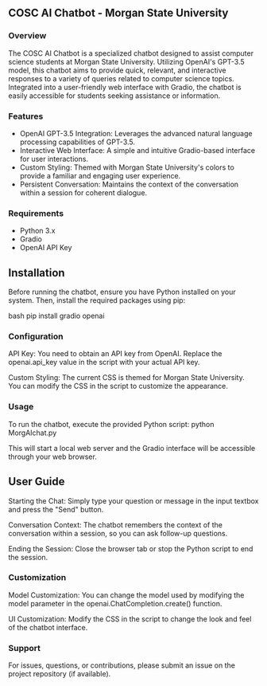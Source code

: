 ## COSC AI Chatbot - Morgan State University
### Overview
The COSC AI Chatbot is a specialized chatbot designed to assist computer science students at Morgan State University. Utilizing OpenAI's GPT-3.5 model, this chatbot aims to provide quick, relevant, and interactive responses to a variety of queries related to computer science topics. Integrated into a user-friendly web interface with Gradio, the chatbot is easily accessible for students seeking assistance or information.

### Features
- OpenAI GPT-3.5 Integration: Leverages the advanced natural language processing capabilities of GPT-3.5.
- Interactive Web Interface: A simple and intuitive Gradio-based interface for user interactions.
- Custom Styling: Themed with Morgan State University's colors to provide a familiar and engaging user experience.
- Persistent Conversation: Maintains the context of the conversation within a session for coherent dialogue.

### Requirements
- Python 3.x
- Gradio
- OpenAI API Key

## Installation
Before running the chatbot, ensure you have Python installed on your system. Then, install the required packages using pip:

bash
pip install gradio openai

### Configuration
API Key: You need to obtain an API key from OpenAI. Replace the openai.api_key value in the script with your actual API key.

Custom Styling: The current CSS is themed for Morgan State University. You can modify the CSS in the script to customize the appearance.

### Usage
To run the chatbot, execute the provided Python script:
python MorgAIchat.py

This will start a local web server and the Gradio interface will be accessible through your web browser.

## User Guide
Starting the Chat: Simply type your question or message in the input textbox and press the "Send" button.

Conversation Context: The chatbot remembers the context of the conversation within a session, so you can ask follow-up questions.

Ending the Session: Close the browser tab or stop the Python script to end the session.
### Customization
Model Customization: You can change the model used by modifying the model parameter in the openai.ChatCompletion.create() function.

UI Customization: Modify the CSS in the script to change the look and feel of the chatbot interface.
### Support
For issues, questions, or contributions, please submit an issue on the project repository (if available).




